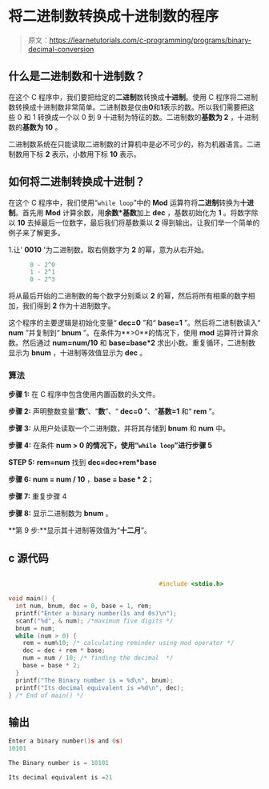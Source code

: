# 将二进制数转换成十进制数的程序

> 原文：<https://learnetutorials.com/c-programming/programs/binary-decimal-conversion>

## 什么是二进制数和十进制数？

在这个 C 程序中，我们要把给定的**二进制**数转换成**十进制**。使用 C 程序将二进制数转换成十进制数非常简单。二进制数是仅由**0**和**1**表示的数。所以我们需要把这些 0 和 1 转换成一个以 0 到 9 十进制为特征的数。二进制数的**基数为 2** ，十进制数的**基数为 10** 。

二进制数系统在只能读取二进制数的计算机中是必不可少的，称为机器语言。二进制数用下标 **2** 表示，小数用下标 **10** 表示。

## 如何将二进制转换成十进制？

在这个 C 程序中，我们使用“`while loop`”中的 **Mod** 运算符将**二进制**转换为**十进制**。首先用 **Mod** 计算余数，用**余数*基数**加上 **dec** ，基数初始化为 **1** 。将数字除以 **10** 去掉最后一位数字，最后我们将基数乘以 **2** 得到输出。让我们举一个简单的例子来了解更多。

1.让' **0010** '为二进制数。取右侧数字为 **2** 的幂，意为从右开始。

```c
      0 - 2^0
      1 - 2^1
      0 - 2^3 

```

将从最后开始的二进制数的每个数字分别乘以 **2** 的幂，然后将所有相乘的数字相加，我们得到 **2** 作为十进制数字。

这个程序的主要逻辑是初始化变量“ **dec=0** ”和“ **base=1** ”。然后将二进制数读入“ **num** ”并复制到“ **bnum** ”。在条件为**>0**的情况下，使用 **mod** 运算符计算余数。然后通过 **num=num/10** 和 **base=base*2** 求出小数。重复循环，二进制数显示为 **bnum** ，十进制等效值显示为 **dec** 。

### 算法

**步骤 1:** 在 C 程序中包含使用内置函数的头文件。

**步骤 2:** 声明整数变量“**数**”、“**数**”、“ **dec=0** ”、“**基数=1** 和“ **rem** ”。

**步骤 3:** 从用户处读取一个二进制数，并将其存储到 **bnum** 和 **num** 中。

**步骤 4:** 在条件 **num > 0 的情况下，使用“`while loop`”进行步骤 5**

**STEP 5:** **rem=num** 找到 **dec=dec+rem*base**

**步骤 6:** **num = num / 10** ，**base = base * 2**；

**步骤 7:** 重复步骤 4

**步骤 8:** 显示二进制数为 **bnum** 。

**第 9 步:**显示其十进制等效值为“**十二月**”。

## c 源代码

```c

                                          #include <stdio.h>

void main() {
  int num, bnum, dec = 0, base = 1, rem;
  printf("Enter a binary number(1s and 0s)\n");
  scanf("%d", & num); /*maximum five digits */
  bnum = num;
  while (num > 0) {
    rem = num%10; /* calculating reminder using mod operator */
    dec = dec + rem * base;
    num = num / 10; /* finding the decimal  */
    base = base * 2;
  }
  printf("The Binary number is = %d\n", bnum);
  printf("Its decimal equivalent is =%d\n", dec);
} /* End of main() */

```

## 输出

```c
Enter a binary number(1s and 0s)
10101

The Binary number is = 10101

Its decimal equivalent is =21
```